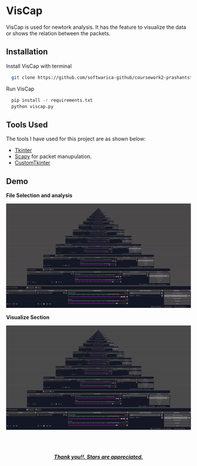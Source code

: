 
# VisCap

VisCap is used for newtork analysis. It has the feature to visualize the data or shows the relation between the packets.


## Installation

Install VisCap with terminal

```bash
  git clone https://github.com/softwarica-github/coursework2-prashantstha17.git
```
Run VisCap
```bash
  pip install -r requirements.txt
  python viscap.py  
```

## Tools Used

The tools I have used for this project are as shown below:

- [Tkinter](https://docs.python.org/3/library/tkinter.html) 
- [Scapy](https://scapy.net/download/) for packet manupulation.
- [CustomTkinter](https://github.com/TomSchimansky/CustomTkinter)

## Demo

**File Selection and analysis**

![File Selection and Analysis](Demo/selection.gif)

**Visualize Section**

![Visualizer](Demo/visualize.gif)

<br>
<br>



<p align="center"><b><u><i> Thank you!!. Stars are appreciated. </i></u></b><p>
